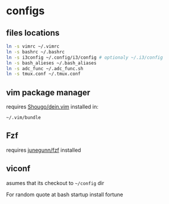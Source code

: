 
# configs

## files locations
```sh
ln -s vimrc ~/.vimrc
ln -s bashrc ~/.bashrc
ln -s i3config ~/.config/i3/config # optionaly ~/.i3/config
ln -s bash_alieses ~/.bash_aliases
ln -s adc_func ~/.adc_func.sh
ln -s tmux.conf ~/.tmux.conf
```

## vim package manager
requires [ Shougo/dein.vim][1] installed in:
```
~/.vim/bundle
```


## Fzf
requires [junegunn/fzf][1] installed


## viconf
asumes that its checkout to ```~/config``` dir

For random quote at bash startup install fortune


[1]:https://github.com/junegunn/fzf
